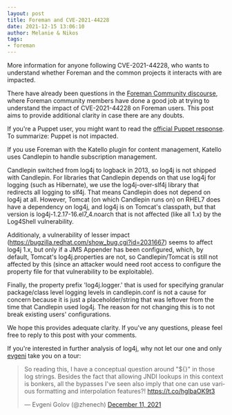```yaml
---
layout: post
title: Foreman and CVE-2021-44228
date: 2021-12-15 13:06:10
author: Melanie & Nikos
tags:
- foreman
---
```


More information for anyone following CVE-2021-44228, who wants to understand whether Foreman and the common projects it interacts with are impacted.

<!--more-->

There have already been questions in the [Foreman Community discourse](https://community.theforeman.org/t/log4shell-rce-with-log4j/26520/), where Foreman community members have done a good job at trying to understand the impact of CVE-2021-44228 on Foreman users. This post aims to provide additional clarity in case there are any doubts.  

If you're a Puppet user, you might want to read the [official Puppet response](https://puppet.com/blog/puppet-response-to-remote-code-execution-vulnerability-cve-2021-44228/). To summarize: Puppet is not impacted.

If you use Foreman with the Katello plugin for content management, Katello uses Candlepin to handle subscription management.

Candlepin switched from log4j to logback in 2013, so log4j is not shipped with Candlepin. For libraries that Candlepin depends on that use log4j for logging (such as Hibernate), we use the log4j-over-slf4j library that redirects all logging to slf4j. That means Candlepin does not depend on log4j at all. However, Tomcat (on which Candlepin runs on) on RHEL7 does have a dependency on log4j, and log4j is on Tomcat's classpath, but that version is log4j-1.2.17-16.el7_4.noarch that is not affected (like all 1.x) by the Log4Shell vulnerability.

Additionaly, a vulnerability of lesser impact (https://bugzilla.redhat.com/show_bug.cgi?id=2031667) seems to affect log4j 1.x, but only if a JMS Appender has been configured, which, by default, Tomcat's log4j.properties are not, so Candlepin/Tomcat is still not affected by this (since an attacker would need root access to configure the property file for that vulnerability to be exploitable).

Finally, the property prefix 'log4j.logger.' that is used for specifying granular package/class level logging levels in candlepin.conf is not a cause for concern  because it is just a placeholder/string that was leftover from the time that Candlepin used log4j. The reason for not changing this is to not break existing users' configurations.

We hope this provides adequate clarity. If you've any questions, please feel free to reply to this post with your comments.

If you're interested in further analysis of log4j, why not let our one and only [evgeni](https://community.theforeman.org/u/evgeni/summary) take you on a tour:

<blockquote class="twitter-tweet"><p lang="en" dir="ltr">So reading this, I have a conceptual question around &quot;${}&quot; in those log strings. Besides the fact that allowing JNDI lookups in this context is bonkers, all the bypasses I&#39;ve seen also imply that one can use various formatting and interpolation features?! <a href="https://t.co/hglbaOK9t3">https://t.co/hglbaOK9t3</a></p>&mdash; Evgeni Golov (@zhenech) <a href="https://twitter.com/zhenech/status/1469616939173650437?ref_src=twsrc%5Etfw">December 11, 2021</a></blockquote> <script async src="https://platform.twitter.com/widgets.js" charset="utf-8"></script>
